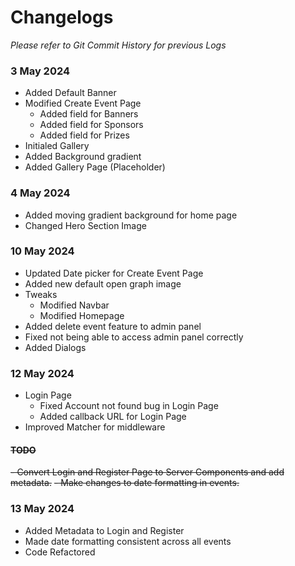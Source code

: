 <!-- @format -->

# Changelogs

_Please refer to Git Commit History for previous Logs_

### 3 May 2024

- Added Default Banner
- Modified Create Event Page
  - Added field for Banners
  - Added field for Sponsors
  - Added field for Prizes
- Initialed Gallery
- Added Background gradient
- Added Gallery Page (Placeholder)

### 4 May 2024

- Added moving gradient background for home page
- Changed Hero Section Image

### 10 May 2024

- Updated Date picker for Create Event Page
- Added new default open graph image
- Tweaks
  - Modified Navbar
  - Modified Homepage
- Added delete event feature to admin panel
- Fixed not being able to access admin panel correctly
- Added Dialogs

### 12 May 2024

- Login Page
  - Fixed Account not found bug in Login Page
  - Added callback URL for Login Page
- Improved Matcher for middleware

#### ~~TODO~~

~~- Convert Login and Register Page to Server Components and add metadata.~~
~~- Make changes to date formatting in events.~~

### 13 May 2024

- Added Metadata to Login and Register
- Made date formatting consistent across all events
- Code Refactored

